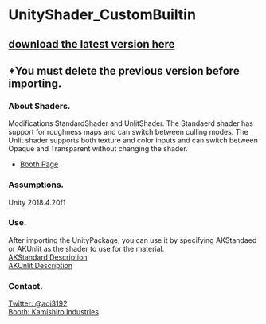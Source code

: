# UnityShader_CustomBuiltin
## [download the latest version here](https://github.com/AoiKamishiro/UnityShader_CustomBuiltin/releases)
## *You must delete the previous version before importing.  
### About Shaders.
Modifications StandardShader and UnlitShader.
The Standaerd shader has support for roughness maps and can switch between culling modes.
The Unlit shader supports both texture and color inputs and can switch between Opaque and Transparent without changing the shader.    
* [Booth Page](https://kamishirolab.booth.pm/items/2371605)
### Assumptions.
Unity 2018.4.20f1
### Use.
After importing the UnityPackage, you can use it by specifying AKStandaed or AKUnlit as the shader to use for the material.  
[AKStandard Description](https://github.com/AoiKamishiro/UnityShader_CustomBuiltin/blob/master/AKStandard_Description_EN.md)  
[AKUnlit Description](https://github.com/AoiKamishiro/UnityShader_CustomBuiltin/blob/master/AKUnlit_Description_EN.md)
### Contact.
[Twitter: @aoi3192](https://twitter.com/aoi3192)  
[Booth: Kamishiro Industries](https://kamishirolab.booth.pm/)  